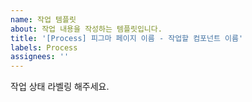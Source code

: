 ```yaml
---
name: 작업 템플릿
about: 작업 내용을 작성하는 템플릿입니다.
title: '[Process] 피그마 페이지 이름 - 작업할 컴포넌트 이름'
labels: Process
assignees: ''
---
```


작업 상태 라벨링 해주세요.
